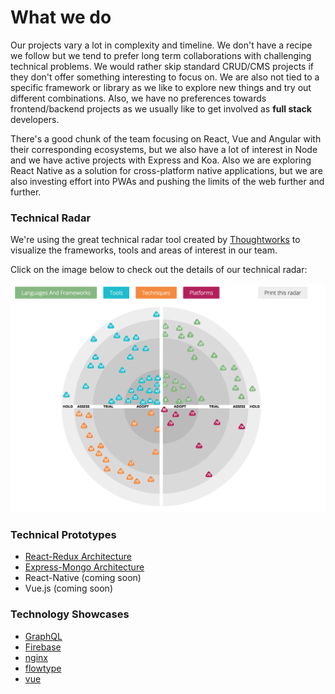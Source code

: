 # What we do
Our projects vary a lot in complexity and timeline. We don't have a recipe we follow but we tend to prefer long term collaborations with challenging technical problems. We would rather skip standard CRUD/CMS projects if they don't offer something interesting to focus on. We are also not tied to a specific framework or library as we like to explore new things and try out different combinations. Also, we have no preferences towards frontend/backend projects as we usually like to get involved as **full stack** developers. 

There's a good chunk of the team focusing on React, Vue and Angular with their corresponding ecosystems, but we also have a lot of interest in Node and we have active projects with Express and Koa. Also we are exploring React Native as a solution for cross-platform native applications, but we are also investing effort into PWAs and pushing the limits of the web further and further.

### Technical Radar

We're using the great technical radar tool created by [Thoughtworks](https://www.thoughtworks.com/) to visualize the frameworks, tools and areas of interest in our team.

Click on the image below to check out the details of our technical radar:

[![Technical Radar](./technical-radar.png)](https://radar.thoughtworks.com/?sheetId=https%3A%2F%2Fdocs.google.com%2Fspreadsheets%2Fd%2F16ykOXD9J-DMyB0_i7EGcqsd8kB1CQ7s1vmBJNnpJlEQ%2Fedit%23gid%3D0)

### Technical Prototypes

* [React-Redux Architecture](https://github.com/FortechRomania/react-redux-complete-example)
* [Express-Mongo Architecture](https://github.com/FortechRomania/express-mongo-example-project)
* React-Native (coming soon)
* Vue.js (coming soon)

### Technology Showcases

* [GraphQL](https://github.com/FortechRomania/js-team-showcase/blob/master/what-we-do/showcase/graphql.md)
* [Firebase](https://github.com/FortechRomania/js-team-showcase/blob/master/what-we-do/showcase/firebase.md)
* [nginx](https://github.com/FortechRomania/js-team-showcase/blob/master/what-we-do/showcase/nginx.md)
* [flowtype](https://github.com/FortechRomania/js-team-showcase/blob/master/what-we-do/showcase/flowtype.md)
* [vue](https://github.com/FortechRomania/js-team-showcase/blob/master/what-we-do/showcase/vue.md)

